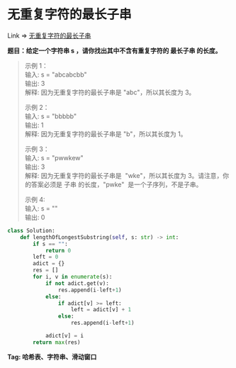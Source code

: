 # 无重复字符的最长子串

Link => [无重复字符的最长子串](https://leetcode-cn.com/problems/longest-substring-without-repeating-characters/)

**题目：给定一个字符串 s ，请你找出其中不含有重复字符的 最长子串 的长度。**

> 示例 1：<br />
> 输入: s = "abcabcbb"<br />
> 输出: 3<br />
> 解释: 因为无重复字符的最长子串是 "abc"，所以其长度为 3。<br />
> 
> 示例 2：<br />
> 输入: s = "bbbbb"<br />
> 输出: 1<br />
> 解释: 因为无重复字符的最长子串是 "b"，所以其长度为 1。<br />
>
> 示例 3：<br />
> 输入: s = "pwwkew"<br />
> 输出: 3<br />
> 解释: 因为无重复字符的最长子串是  "wke"，所以其长度为 3。请注意，你的答案必须是 子串 的长度，"pwke"  是一个子序列，不是子串。<br />
>
> 示例 4:<br />
> 输入: s = ""<br />
> 输出: 0<br />

```python
class Solution:
    def lengthOfLongestSubstring(self, s: str) -> int:
        if s == "":
            return 0
        left = 0
        adict = {}
        res = []
        for i, v in enumerate(s):
            if not adict.get(v):
                res.append(i-left+1)
            else:
                if adict[v] >= left:
                    left = adict[v] + 1
                else:
                    res.append(i-left+1)

            adict[v] = i
        return max(res)
```

**Tag: 哈希表、字符串、滑动窗口**
